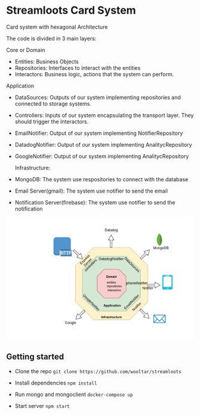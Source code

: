 # Streamloots Card System

Card system with hexagonal Architecture

The code is divided in 3 main layers:

Core or Domain

- Entities: Business Objects
- Repositories: Interfaces to interact with the entities
- Interactors: Business logic, actions that the system can perform.

Application

- DataSources: Outputs of our system implementing repositories and connected to storage systems.
- Controllers: Inputs of our system encapsulating the transport layer. They should trigger the Interactors.
- EmailNotifier: Output of our system implementing NotifierRepository
- DatadogNotifier: Output of our system implementing AnalitycRepository
- GoogleNotifier: Output of our system implementing AnalitycRepository

  Infrastructure:

- MongoDB: The system use respositories to connect with the database
- Email Server(gmail): The system use notifier to send the email
- Notification Server(firebase): The system use notifier to send the notification

![Steamloots card System Hexagonal Architecture](./img/hexagonal.jpg)

## Getting started

- Clone the repo
  `git clone https://github.com/wooltar/streamloots`

- Install dependencies
  `npm install`

- Run mongo and mongoclient
  `docker-compose up`

- Start server
  `npm start`
